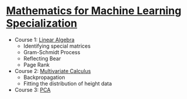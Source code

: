 # [Mathematics for Machine Learning Specialization](https://www.coursera.org/specializations/mathematics-machine-learning)
* Course 1: [Linear Algebra](https://www.coursera.org/learn/linear-algebra-machine-learning)
	* Identifying special matrices
	* Gram-Schmidt Process
	* Reflecting Bear
	* Page Rank
* Course 2: [Multivariate Calculus](https://www.coursera.org/learn/multivariate-calculus-machine-learning)
	* Backpropagation
	* Fitting the distribution of height data
* Course 3: [PCA](https://www.coursera.org/learn/pca-machine-learning)